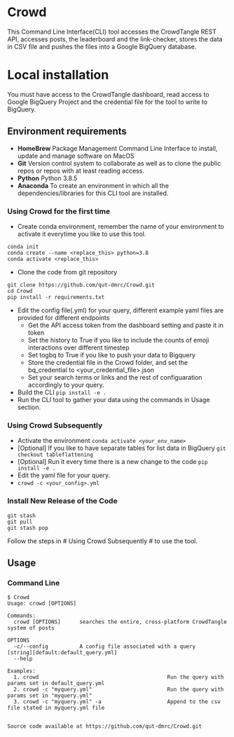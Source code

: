 # Crowd

This Command Line Interface(CLI) tool accesses the CrowdTangle REST API, accesses posts, the leaderboard and the link-checker, stores the data in CSV file and pushes the files into a Google BigQuery database.

# Local installation

You must have access to the CrowdTangle dashboard, read access to Google BigQuery Project and the credential file for the tool to write to BigQuery.

## Environment requirements
- **HomeBrew** Package Management Command Line Interface to install, update and manage software on MacOS
- **Git** Version control system to collaborate as well as to clone the public repos or repos with at least reading access. 
- **Python** Python 3.8.5
- **Anaconda** To create an environment in which all the dependencies/libraries for this CLI tool are installed.

### Using Crowd for the first time
- Create conda environment, remember the name of your environment to activate it everytime you like to use this tool.
```
conda init
conda create --name <replace_this> python=3.8
conda activate <replace_this>   
```
- Clone the code from git repository
```
git clone https://github.com/qut-dmrc/Crowd.git
cd Crowd
pip install -r requirements.txt
```
- Edit the config file(.yml) for your query, different example yaml files are provided for different endpoints
  * Get the API access token from the dashboard setting and paste it in token
  * Set the history to True if you like to include the counts of emoji interactions over different timestep
  * Set togbq to True if you like to push your data to Bigquery
  * Store the credential file in the Crowd folder, and set the bq_credential to <your_credential_file>.json
  * Set your search terms or links and the rest of configuaration accordingly to your query.
- Build the CLI `pip install -e .`
- Run the CLI tool to gather your data using the commands in Usage section.

### Using Crowd Subsequently
- Activate the environment `conda activate <your_env_name>`
- [Optional] If you like to have separate tables for list data in BigQuery `git checkout tableflattening` 
- [Optional] Run it every time there is a new change to the code `pip install -e .`
- Edit the yaml file for your query. 
- `crowd -c <your_config>.yml`

### Install New Release of the Code
```
git stash
git pull
git stash pop
```
Follow the steps in # Using Crowd Subsequently # to use the tool. 

## Usage

### Command Line
```
$ Crowd
Usage: crowd [OPTIONS]

Commands:
  crowd [OPTIONS]      searches the entire, cross-platform CrowdTangle system of posts

OPTIONS
  -c/--config          A config file associated with a query                           [string][default:default_query.yml]
  --help

Examples:
  1. crowd                                         Run the query with params set in default_query.yml
  2. crowd -c "myquery.yml"                        Run the query with params set in "myquery.yml"
  3. crowd -c "myquery.yml" -a                     Append to the csv file stated in myquery.yml file


Source code available at https://github.com/qut-dmrc/Crowd.git
